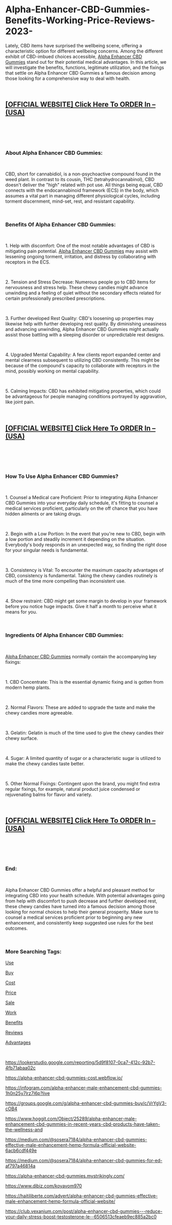 # Alpha-Enhancer-CBD-Gummies-Benefits-Working-Price-Reviews-2023-
<p>Lately, CBD items have surprised the wellbeing scene, offering a characteristic option for different wellbeing concerns. Among the different exhibit of CBD-imbued choices accessible,&nbsp;<a href="https://alpha-enhancer-cbd-gummies-buy.webflow.io/">Alpha Enhancer CBD Gummies</a>&nbsp;stand out for their potential medical advantages. In this article, we will investigate the benefits, functions, legitimate utilization, and the fixings that settle on Alpha Enhancer CBD Gummies a famous decision among those looking for a comprehensive way to deal with health.</p>
<p>&nbsp;</p>
<h2><strong><a href="https://fitbreathing.com/recommends/alpha-enhancer-cbd-gummies/">[OFFICIAL WEBSITE] Click Here To ORDER In &ndash;(USA)</a></strong></h2>
<p>&nbsp;</p>
<p><a href="https://fitbreathing.com/recommends/alpha-enhancer-cbd-gummies/"><img src="https://storage.penzu.com/g/3Z19jGC1BkMi6FZ9" alt="" border="0" /></a></p>
<p>&nbsp;</p>
<h3><strong>About Alpha Enhancer CBD Gummies:</strong></h3>
<p>&nbsp;</p>
<p>CBD, short for cannabidiol, is a non-psychoactive compound found in the weed plant. In contrast to its cousin, THC (tetrahydrocannabinol), CBD doesn't deliver the "high" related with pot use. All things being equal, CBD connects with the endocannabinoid framework (ECS) in the body, which assumes a vital part in managing different physiological cycles, including torment discernment, mind-set, rest, and resistant capability.</p>
<p>&nbsp;</p>
<h3><strong>Benefits Of Alpha Enhancer CBD Gummies:</strong></h3>
<p>&nbsp;</p>
<p>1. Help with discomfort: One of the most notable advantages of CBD is mitigating pain potential.&nbsp;<a href="https://fitbreathing.com/alpha-enhancer-male-enhancement-cbd-gummies/">Alpha Enhancer CBD Gummies</a>&nbsp;may assist with lessening ongoing torment, irritation, and distress by collaborating with receptors in the ECS.</p>
<p>&nbsp;</p>
<p>2. Tension and Stress Decrease: Numerous people go to CBD items for nervousness and stress help. These chewy candies might advance unwinding and a feeling of quiet without the secondary effects related for certain professionally prescribed prescriptions.</p>
<p>&nbsp;</p>
<p>3. Further developed Rest Quality: CBD's loosening up properties may likewise help with further developing rest quality. By diminishing uneasiness and advancing unwinding, Alpha Enhancer CBD Gummies might actually assist those battling with a sleeping disorder or unpredictable rest designs.</p>
<p>&nbsp;</p>
<p>4. Upgraded Mental Capability: A few clients report expanded center and mental clearness subsequent to utilizing CBD consistently. This might be because of the compound's capacity to collaborate with receptors in the mind, possibly working on mental capability.</p>
<p>&nbsp;</p>
<p>5. Calming Impacts: CBD has exhibited mitigating properties, which could be advantageous for people managing conditions portrayed by aggravation, like joint pain.</p>
<p>&nbsp;</p>
<h2><strong><a href="https://fitbreathing.com/recommends/alpha-enhancer-cbd-gummies/">[OFFICIAL WEBSITE] Click Here To ORDER In &ndash;(USA)</a></strong></h2>
<p>&nbsp;</p>
<p><a href="https://fitbreathing.com/recommends/alpha-enhancer-cbd-gummies/"><img src="https://storage.penzu.com/g/rUMu6Pq6acGtTzVa" alt="" border="0" /></a></p>
<p>&nbsp;</p>
<h3><strong>How To Use Alpha Enhancer CBD Gummies?</strong></h3>
<p>&nbsp;</p>
<p>1. Counsel a Medical care Proficient: Prior to integrating Alpha Enhancer CBD Gummies into your everyday daily schedule, it's fitting to counsel a medical services proficient, particularly on the off chance that you have hidden ailments or are taking drugs.</p>
<p>&nbsp;</p>
<p>2. Begin with a Low Portion: In the event that you're new to CBD, begin with a low portion and steadily increment it depending on the situation. Everybody's body responds in an unexpected way, so finding the right dose for your singular needs is fundamental.</p>
<p>&nbsp;</p>
<p>3. Consistency is Vital: To encounter the maximum capacity advantages of CBD, consistency is fundamental. Taking the chewy candies routinely is much of the time more compelling than inconsistent use.</p>
<p>&nbsp;</p>
<p>4. Show restraint: CBD might get some margin to develop in your framework before you notice huge impacts. Give it half a month to perceive what it means for you.</p>
<p>&nbsp;</p>
<h3><strong>Ingredients Of Alpha Enhancer CBD Gummies:</strong></h3>
<p>&nbsp;</p>
<p><a href="https://colab.research.google.com/drive/193vZmfYmy1Q_-xAyi9Gsrap85-Lkug7r?usp=sharing">Alpha Enhancer CBD Gummies</a>&nbsp;normally contain the accompanying key fixings:</p>
<p>&nbsp;</p>
<p>1. CBD Concentrate: This is the essential dynamic fixing and is gotten from modern hemp plants.</p>
<p>&nbsp;</p>
<p>2. Normal Flavors: These are added to upgrade the taste and make the chewy candies more agreeable.</p>
<p>&nbsp;</p>
<p>3. Gelatin: Gelatin is much of the time used to give the chewy candies their chewy surface.</p>
<p>&nbsp;</p>
<p>4. Sugar: A limited quantity of sugar or a characteristic sugar is utilized to make the chewy candies taste better.</p>
<p>&nbsp;</p>
<p>5. Other Normal Fixings: Contingent upon the brand, you might find extra regular fixings, for example, natural product juice condensed or rejuvenating balms for flavor and variety.</p>
<p>&nbsp;</p>
<h2><strong><a href="https://fitbreathing.com/recommends/alpha-enhancer-cbd-gummies/">[OFFICIAL WEBSITE] Click Here To ORDER In &ndash;(USA)</a></strong></h2>
<p>&nbsp;</p>
<p><a href="https://fitbreathing.com/recommends/alpha-enhancer-cbd-gummies/"><img src="https://storage.penzu.com/g/pExwAqQeHSminpA1" alt="" border="0" /></a></p>
<p>&nbsp;</p>
<h3><strong>End:</strong></h3>
<p>&nbsp;</p>
<p>Alpha Enhancer CBD Gummies offer a helpful and pleasant method for integrating CBD into your health schedule. With potential advantages going from help with discomfort to push decrease and further developed rest, these chewy candies have turned into a famous decision among those looking for normal choices to help their general prosperity. Make sure to counsel a medical services proficient prior to beginning any new enhancement, and consistently keep suggested use rules for the best outcomes.</p>
<p>&nbsp;</p>
<h3><strong>More Searching Tags:</strong></h3>
<p><a href="https://www.yepdesk.com/trueman-cbd-male-enhancement-gummies-canada">Use</a></p>
<p><a href="https://ca-trueman-cbd-me-gummies-ca.webflow.io/">Buy</a></p>
<p><a href="https://ca-trueman-cbd-me-gummies-b63907.webflow.io/">Cost</a></p>
<p><a href="https://fitbreathing.com/trueman-cbd-male-enhancement-gummies/">Price</a></p>
<p><a href="https://trueman-cbd-male-enhancement-gummies-bu.webflow.io/">Sale</a></p>
<p><a href="https://trueman-cbd-male-enhancement-gummies.company.site/">Work</a></p>
<p><a href="https://forum.molihua.org/d/48466-alpha-max-burn-cbd-gummies-for-male-enhancement-is-it-really-work">Benefits</a></p>
<p><a href="https://www.yepdesk.com/alpha-enhancer-male-enhancement-cbd-gummies">Reviews</a></p>
<p><a href="https://sites.google.com/view/alpha-enhancer-cbd-gummies-buy/home">Advantages</a></p>
<p>&nbsp;</p>
<p><a href="https://lookerstudio.google.com/reporting/5d9f8107-0ca7-412c-92b7-4fb71abaa02c">https://lookerstudio.google.com/reporting/5d9f8107-0ca7-412c-92b7-4fb71abaa02c</a></p>
<p><a href="https://alpha-enhancer-cbd-gummies-cost.webflow.io/">https://alpha-enhancer-cbd-gummies-cost.webflow.io/</a></p>
<p><a href="https://infogram.com/alpha-enhancer-male-enhancement-cbd-gummies-1h0n25y7lrz7l6p?live">https://infogram.com/alpha-enhancer-male-enhancement-cbd-gummies-1h0n25y7lrz7l6p?live</a></p>
<p><a href="https://groups.google.com/g/alpha-enhancer-cbd-gummies-buy/c/VrYgV3-cOB4">https://groups.google.com/g/alpha-enhancer-cbd-gummies-buy/c/VrYgV3-cOB4</a></p>
<p><a href="https://www.hoggit.com/Object/25289/alpha-enhancer-male-enhancement-cbd-gummies-in-recent-years-cbd-products-have-taken-the-wellness-and">https://www.hoggit.com/Object/25289/alpha-enhancer-male-enhancement-cbd-gummies-in-recent-years-cbd-products-have-taken-the-wellness-and</a></p>
<p><a href="https://medium.com/@sosera7184/alpha-enhancer-cbd-gummies-effective-male-enhancement-hemp-formula-official-website-6acb6cdf449e">https://medium.com/@sosera7184/alpha-enhancer-cbd-gummies-effective-male-enhancement-hemp-formula-official-website-6acb6cdf449e</a></p>
<p><a href="https://medium.com/@sosera7184/alpha-enhancer-cbd-gummies-for-ed-af797a46814a">https://medium.com/@sosera7184/alpha-enhancer-cbd-gummies-for-ed-af797a46814a</a></p>
<p><a href="https://alpha-enhancer-cbd-gummies.mystrikingly.com/">https://alpha-enhancer-cbd-gummies.mystrikingly.com/</a></p>
<p><a href="https://www.dibiz.com/koyavom970">https://www.dibiz.com/koyavom970</a></p>
<p><a href="https://haitiliberte.com/advert/alpha-enhancer-cbd-gummies-effective-male-enhancement-hemp-formula-official-website/">https://haitiliberte.com/advert/alpha-enhancer-cbd-gummies-effective-male-enhancement-hemp-formula-official-website/</a></p>
<p><a href="https://club.vexanium.com/post/alpha-enhancer-cbd-gummies---reduce-your-daily-stress-boost-testosterone-le--6506513cfeaeb9ec885a2bc0">https://club.vexanium.com/post/alpha-enhancer-cbd-gummies---reduce-your-daily-stress-boost-testosterone-le--6506513cfeaeb9ec885a2bc0</a></p>
